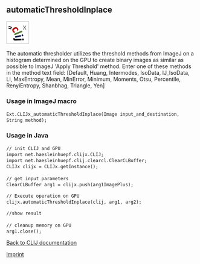 ## automaticThresholdInplace
![Image](images/mini_clijx_logo.png)

The automatic thresholder utilizes the threshold methods from ImageJ on a histogram determined on 
the GPU to create binary images as similar as possible to ImageJ 'Apply Threshold' method. Enter one 
of these methods in the method text field:
[Default, Huang, Intermodes, IsoData, IJ_IsoData, Li, MaxEntropy, Mean, MinError, Minimum, Moments, Otsu, Percentile, RenyiEntropy, Shanbhag, Triangle, Yen]

### Usage in ImageJ macro
```
Ext.CLIJx_automaticThresholdInplace(Image input_and_destination, String method);
```


### Usage in Java
```
// init CLIJ and GPU
import net.haesleinhuepf.clijx.CLIJ;
import net.haesleinhuepf.clij.clearcl.ClearCLBuffer;
CLIJx clijx = CLIJx.getInstance();

// get input parameters
ClearCLBuffer arg1 = clijx.push(arg1ImagePlus);
```

```
// Execute operation on GPU
clijx.automaticThresholdInplace(clij, arg1, arg2);
```

```
//show result

// cleanup memory on GPU
arg1.close();
```


[Back to CLIJ documentation](https://clij.github.io/)

[Imprint](https://clij.github.io/imprint)
